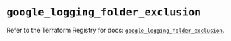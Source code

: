 # `google_logging_folder_exclusion`

Refer to the Terraform Registry for docs: [`google_logging_folder_exclusion`](https://registry.terraform.io/providers/hashicorp/google-beta/6.11.1/docs/resources/google_logging_folder_exclusion).
